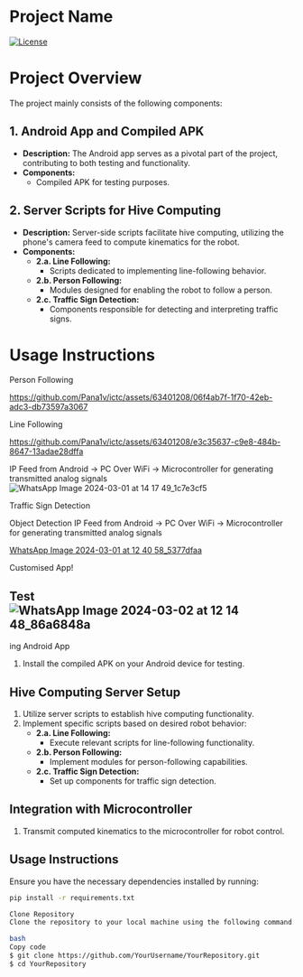 # Project Name

[![License](https://img.shields.io/badge/license-MIT-blue.svg)](LICENSE)

# Project Overview

The project mainly consists of the following components:

## 1. Android App and Compiled APK
- **Description:** The Android app serves as a pivotal part of the project, contributing to both testing and functionality.
- **Components:**
  - Compiled APK for testing purposes.

## 2. Server Scripts for Hive Computing
- **Description:** Server-side scripts facilitate hive computing, utilizing the phone's camera feed to compute kinematics for the robot.
- **Components:**
  - **2.a. Line Following:**
    - Scripts dedicated to implementing line-following behavior.
  - **2.b. Person Following:**
    - Modules designed for enabling the robot to follow a person.
  - **2.c. Traffic Sign Detection:**
    - Components responsible for detecting and interpreting traffic signs.

# Usage Instructions

Person Following

https://github.com/Pana1v/ictc/assets/63401208/06f4ab7f-1f70-42eb-adc3-db73597a3067

Line Following

https://github.com/Pana1v/ictc/assets/63401208/e3c35637-c9e8-484b-8647-13adae28dffa

IP Feed from Android -> PC Over WiFi -> Microcontroller for generating transmitted analog signals
![WhatsApp Image 2024-03-01 at 14 17 49_1c7e3cf5](https://github.com/Pana1v/ictc/assets/63401208/cf725798-0a5f-4a4f-ae2e-bd12c38871b8)

Traffic Sign Detection

Object Detection 
IP Feed from Android -> PC Over WiFi -> Microcontroller for generating transmitted analog signals

[WhatsApp Image 2024-03-01 at 12 40 58_5377dfaa](https://github.com/Pana1v/ictc/assets/63401208/65a9f68b-1472-4193-a1f6-f22ac8050d16)

Customised App!


## Test![WhatsApp Image 2024-03-02 at 12 14 48_86a6848a](https://github.com/Pana1v/ictc/assets/63401208/b17356ed-fb88-4738-8a00-439f6b86f8b1)
ing Android App
1. Install the compiled APK on your Android device for testing.

## Hive Computing Server Setup
1. Utilize server scripts to establish hive computing functionality.
2. Implement specific scripts based on desired robot behavior:
   - **2.a. Line Following:**
     - Execute relevant scripts for line-following functionality.
   - **2.b. Person Following:**
     - Implement modules for person-following capabilities.
   - **2.c. Traffic Sign Detection:**
     - Set up components for traffic sign detection.

## Integration with Microcontroller
1. Transmit computed kinematics to the microcontroller for robot control.

## Usage Instructions

Ensure you have the necessary dependencies installed by running:

```bash
pip install -r requirements.txt

Clone Repository
Clone the repository to your local machine using the following command:

bash
Copy code
$ git clone https://github.com/YourUsername/YourRepository.git
$ cd YourRepository
